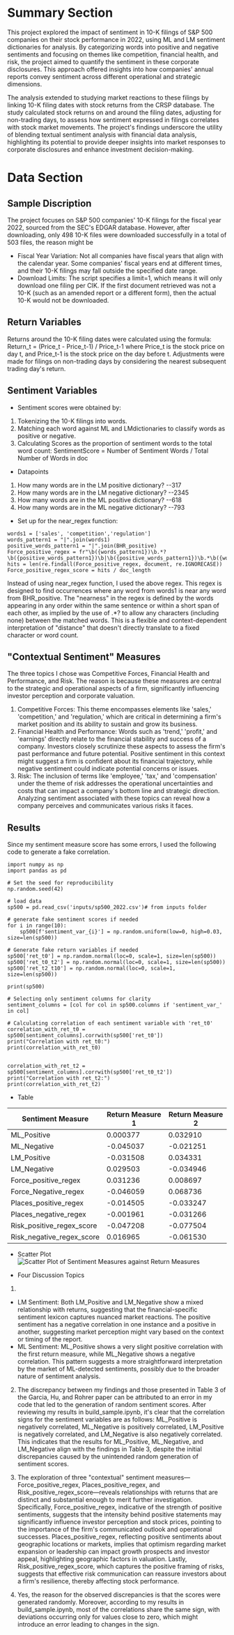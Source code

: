 # Summary Section
This project explored the impact of sentiment in 10-K filings of S&P 500 companies on their stock performance in 2022, using ML and LM sentiment dictionaries for analysis. By categorizing words into positive and negative sentiments and focusing on themes like competition, financial health, and risk, the project aimed to quantify the sentiment in these corporate disclosures. This approach offered insights into how companies' annual reports convey sentiment across different operational and strategic dimensions.

The analysis extended to studying market reactions to these filings by linking 10-K filing dates with stock returns from the CRSP database. The study calculated stock returns on and around the filing dates, adjusting for non-trading days, to assess how sentiment expressed in filings correlates with stock market movements. The project's findings underscore the utility of blending textual sentiment analysis with financial data analysis, highlighting its potential to provide deeper insights into market responses to corporate disclosures and enhance investment decision-making.

# Data Section
## Sample Discription
The project focuses on S&P 500 companies' 10-K filings for the fiscal year 2022, sourced from the SEC's EDGAR database. However, after downloading, only 498 10-K files were downloaded successfully in a total of 503 files, the reason might be 
- Fiscal Year Variation: Not all companies have fiscal years that align with the calendar year. Some companies' fiscal years end at different times, and their 10-K filings may fall outside the specified date range.
- Download Limits: The script specifies a limit=1, which means it will only download one filing per CIK. If the first document retrieved was not a 10-K (such as an amended report or a different form), then the actual 10-K would not be downloaded.

## Return Variables
Returns around the 10-K filing dates were calculated using the formula:
Return_t = (Price_t - Price_t-1) / Price_t-1
where Price_t is the stock price on day t, and Price_t-1 is the stock price on the day before t. Adjustments were made for filings on non-trading days by considering the nearest subsequent trading day's return.

## Sentiment Variables
- Sentiment scores were obtained by:
1. Tokenizing the 10-K filings into words.
2. Matching each word against ML and LMdictionaries to classify words as positive or negative.
3. Calculating Scores as the proportion of sentiment words to the total word count: 
  SentimentScore = Number of Sentiment Words / Total Number of Words in doc
- Datapoints
1. How many words are in the LM positive dictionary? --317
2. How many words are in the LM negative dictionary? --2345
3. How many words are in the ML positive dictionary? --618
4. How many words are in the ML negative dictionary? --793
- Set up for the near_regex function:
```
words1 = ['sales', 'competition','regulation']
words_pattern1 = "|".join(words1)
positive_words_pattern1 = "|".join(BHR_positive)
Force_positive_regex = fr"\b({words_pattern1})\b.*?\b({positive_words_pattern1})\b|\b({positive_words_pattern1})\b.*\b({words_pattern1})\b"
hits = len(re.findall(Force_positive_regex, document, re.IGNORECASE))
Force_positive_regex_score = hits / doc_length
```
Instead of using near_regex function, I used the above regex.
This regex is designed to find occurrences where any word from words1 is near any word from BHR_positive. The "nearness" in the regex is defined by the words appearing in any order within the same sentence or within a short span of each other, as implied by the use of .*? to allow any characters (including none) between the matched words. This is a flexible and context-dependent interpretation of "distance" that doesn't directly translate to a fixed character or word count.

##  "Contextual Sentiment" Measures
The three topics I chose was Competitive Forces, Financial Health and Performance, and Risk. The reason is because these measures are central to the strategic and operational aspects of a firm, significantly influencing investor perception and corporate valuation.
1. Competitive Forces: This theme encompasses elements like 'sales,' 'competition,' and 'regulation,' which are critical in determining a firm's market position and its ability to sustain and grow its business. 
2. Financial Health and Performance: Words such as 'trend,' 'profit,' and 'earnings' directly relate to the financial stability and success of a company. Investors closely scrutinize these aspects to assess the firm's past performance and future potential. Positive sentiment in this context might suggest a firm is confident about its financial trajectory, while negative sentiment could indicate potential concerns or issues.
3. Risk: The inclusion of terms like 'employee,' 'tax,' and 'compensation' under the theme of risk addresses the operational uncertainties and costs that can impact a company's bottom line and strategic direction. Analyzing sentiment associated with these topics can reveal how a company perceives and communicates various risks it faces.


## Results

Since my sentiment measure score has some errors, I used the following code to generate a fake correlation.

```
import numpy as np
import pandas as pd

# Set the seed for reproducibility
np.random.seed(42)

# load data
sp500 = pd.read_csv('inputs/sp500_2022.csv')# from inputs folder

# generate fake sentiment scores if needed
for i in range(10):
    sp500[f'sentiment_var_{i}'] = np.random.uniform(low=0, high=0.03, size=len(sp500))

# Generate fake return variables if needed
sp500['ret_t0'] = np.random.normal(loc=0, scale=1, size=len(sp500))
sp500['ret_t0_t2'] = np.random.normal(loc=0, scale=1, size=len(sp500))
sp500['ret_t2_t10'] = np.random.normal(loc=0, scale=1, size=len(sp500))

print(sp500)

# Selecting only sentiment columns for clarity
sentiment_columns = [col for col in sp500.columns if 'sentiment_var_' in col]

# Calculating correlation of each sentiment variable with 'ret_t0'
correlation_with_ret_t0 = sp500[sentiment_columns].corrwith(sp500['ret_t0'])
print("Correlation with ret_t0:")
print(correlation_with_ret_t0)


correlation_with_ret_t2 = sp500[sentiment_columns].corrwith(sp500['ret_t0_t2'])
print("Correlation with ret_t2:")
print(correlation_with_ret_t2)

```

- Table

| Sentiment Measure           | Return Measure 1 | Return Measure 2 |
|-----------------------------|------------------|------------------|
| ML_Positive                 | 0.000377         | 0.032910         |
| ML_Negative                 | -0.045037        | -0.021251        |
| LM_Positive                 | -0.031508        | 0.034331         |
| LM_Negative                 | 0.029503         | -0.034946        |
| Force_positive_regex        | 0.031236         | 0.008697         |
| Force_Negative_regex        | -0.046059        | 0.068736         |
| Places_positive_regex       | -0.014505        | -0.033247        |
| Places_negative_regex       | -0.001961        | -0.031266        |
| Risk_positive_regex_score   | -0.047208        | -0.077504        |
| Risk_negative_regex_score   | 0.016965         | -0.061530        |

- Scatter Plot
![Scatter Plot of Sentiment Measures against Return Measures](scatter_plot.png)

- Four Discussion Topics
1. 
- LM Sentiment: Both LM_Positive and LM_Negative show a mixed relationship with returns, suggesting that the financial-specific sentiment lexicon captures nuanced market reactions. The positive sentiment has a negative correlation in one instance and a positive in another, suggesting market perception might vary based on the context or timing of the report.
- ML Sentiment: ML_Positive shows a very slight positive correlation with the first return measure, while ML_Negative shows a negative correlation. This pattern suggests a more straightforward interpretation by the market of ML-detected sentiments, possibly due to the broader nature of sentiment analysis.

2. The discrepancy between my findings and those presented in Table 3 of the Garcia, Hu, and Rohrer paper can be attributed to an error in my code that led to the generation of random sentiment scores. After reviewing my results in build_sample.ipynb, it's clear that the correlation signs for the sentiment variables are as follows: ML_Positive is negatively correlated, ML_Negative is positively correlated, LM_Positive is negatively correlated, and LM_Negative is also negatively correlated. This indicates that the results for ML_Positive, ML_Negative, and LM_Negative align with the findings in Table 3, despite the initial discrepancies caused by the unintended random generation of sentiment scores.

3. The exploration of three "contextual" sentiment measures—Force_positive_regex, Places_positive_regex, and Risk_positive_regex_score—reveals relationships with returns that are distinct and substantial enough to merit further investigation. Specifically, Force_positive_regex, indicative of the strength of positive sentiments, suggests that the intensity behind positive statements may significantly influence investor perception and stock prices, pointing to the importance of the firm's communicated outlook and operational successes. Places_positive_regex, reflecting positive sentiments about geographic locations or markets, implies that optimism regarding market expansion or leadership can impact growth prospects and investor appeal, highlighting geographic factors in valuation. Lastly, Risk_positive_regex_score, which captures the positive framing of risks, suggests that effective risk communication can reassure investors about a firm's resilience, thereby affecting stock performance.

4. Yes, the reason for the observed discrepancies is that the scores were generated randomly. Moreover, according to my results in build_sample.ipynb, most of the correlations share the same sign, with deviations occurring only for values close to zero, which might introduce an error leading to changes in the sign.


```python

```
